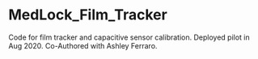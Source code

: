 # MedLock_Film_Tracker
Code for film tracker and capacitive sensor calibration. Deployed pilot in Aug 2020. Co-Authored with Ashley Ferraro. 
